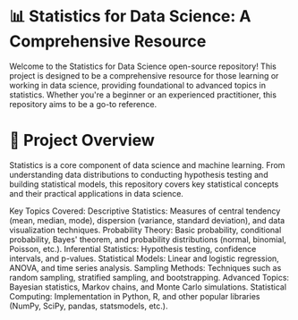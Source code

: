 # 📊 Statistics for Data Science: A Comprehensive Resource
Welcome to the Statistics for Data Science open-source repository! This project is designed to be a comprehensive resource for those learning or working in data science, providing foundational to advanced topics in statistics. Whether you're a beginner or an experienced practitioner, this repository aims to be a go-to reference.

# 🚀 Project Overview
Statistics is a core component of data science and machine learning. From understanding data distributions to conducting hypothesis testing and building statistical models, this repository covers key statistical concepts and their practical applications in data science.

Key Topics Covered:
Descriptive Statistics: Measures of central tendency (mean, median, mode), dispersion (variance, standard deviation), and data visualization techniques.
Probability Theory: Basic probability, conditional probability, Bayes' theorem, and probability distributions (normal, binomial, Poisson, etc.).
Inferential Statistics: Hypothesis testing, confidence intervals, and p-values.
Statistical Models: Linear and logistic regression, ANOVA, and time series analysis.
Sampling Methods: Techniques such as random sampling, stratified sampling, and bootstrapping.
Advanced Topics: Bayesian statistics, Markov chains, and Monte Carlo simulations.
Statistical Computing: Implementation in Python, R, and other popular libraries (NumPy, SciPy, pandas, statsmodels, etc.).
